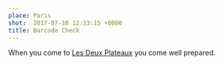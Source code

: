 ```yaml
---
place: Paris
shot:  2017-07-10 12:33:15 +0000
title: Barcode Check
---
```


When you come to [Les Deux Plateaux](https://en.wikipedia.org/wiki/Les_Deux_Plateaux) you come well prepared.
